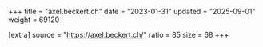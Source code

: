 +++
title = "axel.beckert.ch"
date = "2023-01-31"
updated = "2025-09-01"
weight = 69120

[extra]
source = "https://axel.beckert.ch/"
ratio = 85
size = 68
+++
